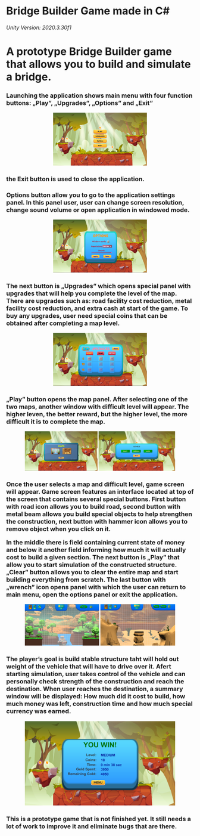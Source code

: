 # Bridge Builder Game made in C#
<i> Unity Version: 2020.3.30f1 </i>


<h1> A prototype Bridge Builder game that allows you to build and simulate a bridge.</h1>


<h3> Launching the application shows main menu with four function buttons: „Play”, „Upgrades”, „Options” and „Exit”</h3>

<p align="center">
 <img width="50%" height="auto" src="Img/menu.png">
</p>

<h3> the Exit button is used to close the application. </h3>
<h3> Options button allow you to go to the application settings panel. In this panel user, user can change screen resolution, change sound volume or open application in windowed mode.</h3>

<p align="center">
 <img width="50%" height="auto" src="Img/options.png">
</p>

<h3> The next button is „Upgrades” which opens special panel with upgrades that will help you complete the level of the map. There are upgrades such as: road facility cost reduction, metal facility cost reduction, and extra cash at start of the game. To buy any upgrades, user need special coins that can be obtained after completing a map level. </h3>

<p align="center">
 <img width="50%" height="auto" src="Img/upgrades.png">
</p>

<h3> „Play” button opens the map panel. After selecting one of the two maps, another window with difficult level will appear. The higher leven, the better reward, but the higher level, the more difficult it is to complete the map. </h3>

<p align="center">
 <img width="80%" height="auto" src="Img/mapsAndLevels.png">
</p>

<h3> Once the user selects a map and difficult level, game screen will appear. Game screen features an interface located at top of the screen that contains several special buttons. First button with road icon allows you to build road, second button with metal beam allows you build special objects to help strengthen the construction, next button with hammer icon allows you to remove object when you click on it. 

In the middle there is field containing current state of money and below it another field informing how much it will actually cost to build a given section. The next button is „Play” that allow you to start simulation of the constructed structure. „Clear” button allows you to clear the entire map and start building everything from scratch. The last button with „wrench” icon opens panel with which the user can return to main menu, open the options panel or exit the application. </h3>

<p align="center">
 <img width="80%" height="auto" src="Img/maps.png">
</p>

<h3> The player’s goal is build stable structure taht will hold out weight of the vehicle that will have to drive over it. Afert starting simulation, user takes control of the vehicle and can personally check strength of the construction and reach the destination. When user reaches the destination, a summary window will be displayed: How much did it cost to build, how much money was left, construction time and how much special currency was earned. </h3>

<p align="center">
 <img width="80%" height="auto" src="Img/Finish.png">
</p>

<h3> This is a prototype game that is not finished yet. It still needs a lot of work to improve it and eliminate bugs that are there. </h3>

